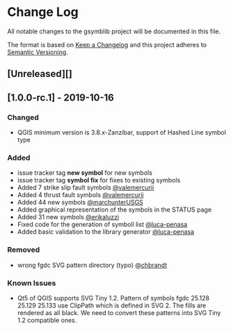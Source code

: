 # Change Log

All notable changes to the gsymblib project will be documented in this file.

The format is based on [Keep a Changelog](http://keepachangelog.com/)
and this project adheres to [Semantic Versioning](http://semver.org/).

## [Unreleased][]


## [1.0.0-rc.1] - 2019-10-16

### Changed

- QGIS minimum version is 3.8.x-Zanzibar, support of Hashed Line symbol type

### Added

- issue tracker tag __new symbol__ for new symbols
- issue tracker tag __symbol fix__ for fixes to existing symbols 
- Added 7 strike slip fault symbols [@valemercurii](https://github.com/valemercurii)
- Added 4 thrust fault symbols [@valemercurii](https://github.com/valemercurii)
- Added 44 new symbols [@marchunterUSGS](https://github.com/marchunterUSGS)
- Added graphical representation of the symbols in the STATUS page
- Added 31 new symbols [@erikaluzzi](https://github.com/erikaluzzi)
- Fixed code for the generation of symboll list [@luca-penasa](https://github.com/luca-penasa)
- Added basic validation to the library generator [@luca-penasa](https://github.com/luca-penasa)

### Removed

- wrong fgdc SVG pattern directory (typo) [@chbrandt](https://github.com/chbrandt)

### Known Issues

- Qt5 of QGIS supports SVG Tiny 1.2. Pattern of symbols fgdc 25.128 25.129 25.133 use 
ClipPath which is defined in SVG 2.  The fills are rendered as all black.  We need to 
convert these patterns into SVG Tiny 1.2 compatible ones.
